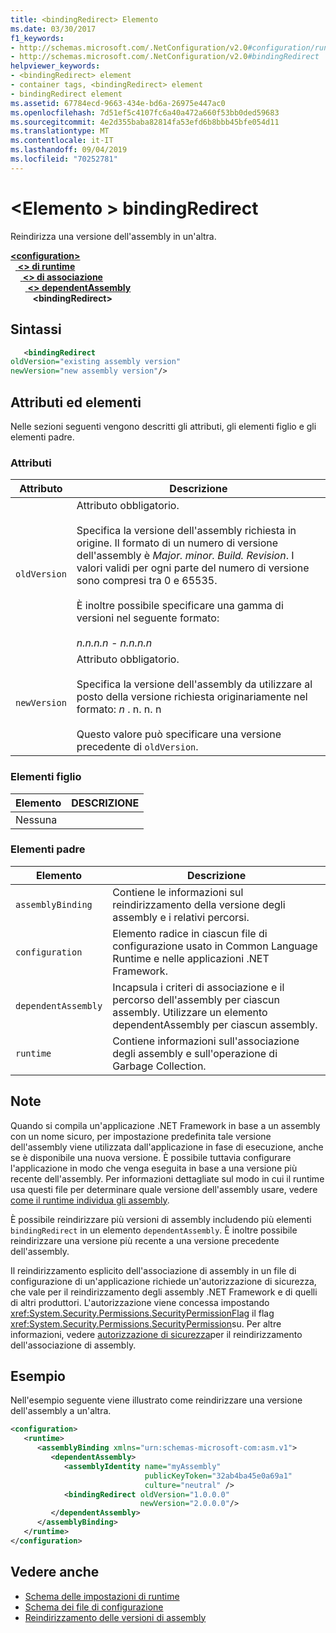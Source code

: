 ```yaml
---
title: <bindingRedirect> Elemento
ms.date: 03/30/2017
f1_keywords:
- http://schemas.microsoft.com/.NetConfiguration/v2.0#configuration/runtime/assemblyBinding/dependentAssembly/bindingRedirect
- http://schemas.microsoft.com/.NetConfiguration/v2.0#bindingRedirect
helpviewer_keywords:
- <bindingRedirect> element
- container tags, <bindingRedirect> element
- bindingRedirect element
ms.assetid: 67784ecd-9663-434e-bd6a-26975e447ac0
ms.openlocfilehash: 7d51ef5c4107fc6a40a472a660f53bb0ded59683
ms.sourcegitcommit: 4e2d355baba82814fa53efd6b8bbb45bfe054d11
ms.translationtype: MT
ms.contentlocale: it-IT
ms.lasthandoff: 09/04/2019
ms.locfileid: "70252781"
---
```

# <a name="bindingredirect-element"></a>\<Elemento > bindingRedirect
Reindirizza una versione dell'assembly in un'altra.  
  
[ **\<configuration>** ](../configuration-element.md)\
&nbsp;&nbsp;[ **\<> di runtime**](runtime-element.md)\
&nbsp;&nbsp;&nbsp;&nbsp;[ **\<> di associazione**](assemblybinding-element-for-runtime.md)\
&nbsp;&nbsp;&nbsp;&nbsp;&nbsp;&nbsp;[ **\<> dependentAssembly**](dependentassembly-element.md)\
&nbsp;&nbsp;&nbsp;&nbsp;&nbsp;&nbsp;&nbsp;&nbsp; **\<bindingRedirect>**  
  
## <a name="syntax"></a>Sintassi  
  
```xml  
   <bindingRedirect    
oldVersion="existing assembly version"  
newVersion="new assembly version"/>  
```  
  
## <a name="attributes-and-elements"></a>Attributi ed elementi  
 Nelle sezioni seguenti vengono descritti gli attributi, gli elementi figlio e gli elementi padre.  
  
### <a name="attributes"></a>Attributi  
  
|Attributo|Descrizione|  
|---------------|-----------------|  
|`oldVersion`|Attributo obbligatorio.<br /><br /> Specifica la versione dell'assembly richiesta in origine. Il formato di un numero di versione dell'assembly è *Major. minor. Build. Revision*. I valori validi per ogni parte del numero di versione sono compresi tra 0 e 65535.<br /><br /> È inoltre possibile specificare una gamma di versioni nel seguente formato:<br /><br /> *n.n.n.n - n.n.n.n*|  
|`newVersion`|Attributo obbligatorio.<br /><br /> Specifica la versione dell'assembly da utilizzare al posto della versione richiesta originariamente nel formato: *n* . n. n. n<br /><br /> Questo valore può specificare una versione precedente di `oldVersion`.|  
  
### <a name="child-elements"></a>Elementi figlio  
  
|Elemento|DESCRIZIONE|  
|-------------|-----------------|  
|Nessuna||  
  
### <a name="parent-elements"></a>Elementi padre  
  
|Elemento|Descrizione|  
|-------------|-----------------|  
|`assemblyBinding`|Contiene le informazioni sul reindirizzamento della versione degli assembly e i relativi percorsi.|  
|`configuration`|Elemento radice in ciascun file di configurazione usato in Common Language Runtime e nelle applicazioni .NET Framework.|  
|`dependentAssembly`|Incapsula i criteri di associazione e il percorso dell'assembly per ciascun assembly. Utilizzare un elemento dependentAssembly per ciascun assembly.|  
|`runtime`|Contiene informazioni sull'associazione degli assembly e sull'operazione di Garbage Collection.|  
  
## <a name="remarks"></a>Note  
 Quando si compila un'applicazione .NET Framework in base a un assembly con un nome sicuro, per impostazione predefinita tale versione dell'assembly viene utilizzata dall'applicazione in fase di esecuzione, anche se è disponibile una nuova versione. È possibile tuttavia configurare l'applicazione in modo che venga eseguita in base a una versione più recente dell'assembly. Per informazioni dettagliate sul modo in cui il runtime usa questi file per determinare quale versione dell'assembly usare, vedere [come il runtime individua gli assembly](../../../deployment/how-the-runtime-locates-assemblies.md).  
  
 È possibile reindirizzare più versioni di assembly includendo più elementi `bindingRedirect` in un elemento `dependentAssembly`. È inoltre possibile reindirizzare una versione più recente a una versione precedente dell'assembly.  
  
 Il reindirizzamento esplicito dell'associazione di assembly in un file di configurazione di un'applicazione richiede un'autorizzazione di sicurezza, che vale per il reindirizzamento degli assembly .NET Framework e di quelli di altri produttori. L'autorizzazione viene concessa impostando <xref:System.Security.Permissions.SecurityPermissionFlag> il flag <xref:System.Security.Permissions.SecurityPermission>su. Per altre informazioni, vedere [autorizzazione di sicurezza](../../assembly-binding-redirection-security-permission.md)per il reindirizzamento dell'associazione di assembly.  
  
## <a name="example"></a>Esempio  
 Nell'esempio seguente viene illustrato come reindirizzare una versione dell'assembly a un'altra.  
  
```xml  
<configuration>  
   <runtime>  
      <assemblyBinding xmlns="urn:schemas-microsoft-com:asm.v1">  
         <dependentAssembly>  
            <assemblyIdentity name="myAssembly"  
                              publicKeyToken="32ab4ba45e0a69a1"  
                              culture="neutral" />  
            <bindingRedirect oldVersion="1.0.0.0"  
                             newVersion="2.0.0.0"/>  
         </dependentAssembly>  
      </assemblyBinding>  
   </runtime>  
</configuration>  
```  
  
## <a name="see-also"></a>Vedere anche

- [Schema delle impostazioni di runtime](index.md)
- [Schema dei file di configurazione](../index.md)
- [Reindirizzamento delle versioni di assembly](../../redirect-assembly-versions.md)
